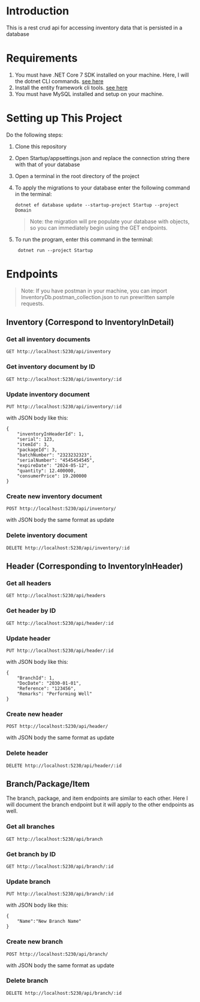 # Introduction
This is a rest crud api for accessing inventory data that is persisted in a database

# Requirements
1. You must have .NET Core 7 SDK installed on your machine. Here, I will the dotnet CLI commands. [see here](https://dotnet.microsoft.com/en-us/download/dotnet/7.0)
2. Install the entity framework cli tools. [see here](https://learn.microsoft.com/en-us/ef/core/cli/dotnet#installing-the-tools) 
3. You must have MySQL installed and setup on your machine. 

# Setting up This Project
Do the following steps:
1. Clone this repository
2. Open Startup/appsettings.json and replace the connection string there with that of your database
3. Open a terminal in the root directory of the project
4. To apply the migrations to your database enter the following command in the terminal:

       dotnet ef database update --startup-project Startup --project Domain
    > Note: the migration will pre populate your database with objects, so you can immediately begin using the GET endpoints.

5. To run the program, enter this command in the terminal:

        dotnet run --project Startup

# Endpoints

> Note: If you have postman in your machine, you can import InventoryDb.postman_collection.json to run prewritten sample requests.

## Inventory (Correspond to InventoryInDetail)
### Get all inventory documents
    GET http://localhost:5230/api/inventory
### Get inventory document by ID
    GET http://localhost:5230/api/inventory/:id
### Update inventory document
    PUT http://localhost:5230/api/inventory/:id

with JSON body like this:
```
{
    "inventoryInHeaderId": 1,
    "serial": 123,
    "itemId": 3,
    "packageId": 3,
    "batchNumber": "2323232323",
    "serialNumber": "4545454545",
    "expireDate": "2024-05-12",
    "quantity": 12.400000,
    "consumerPrice": 19.200000
}
```
### Create new inventory document
    POST http://localhost:5230/api/inventory/

with JSON body the same format as update

### Delete inventory document
    DELETE http://localhost:5230/api/inventory/:id

## Header (Corresponding to InventoryInHeader)
### Get all headers
    GET http://localhost:5230/api/headers
### Get header by ID
    GET http://localhost:5230/api/header/:id
### Update header
    PUT http://localhost:5230/api/header/:id

with JSON body like this:
```
{
    "BranchId": 1,
    "DocDate": "2030-01-01",
    "Reference": "123456",
    "Remarks": "Performing Well"
}
```
### Create new header
    POST http://localhost:5230/api/header/

with JSON body the same format as update

### Delete header
    DELETE http://localhost:5230/api/header/:id

## Branch/Package/Item
The branch, package, and item endpoints are similar to each other. Here I will document the branch endpoint but it will apply to the other endpoints as well.

### Get all branches
    GET http://localhost:5230/api/branch

### Get branch by ID
    GET http://localhost:5230/api/branch/:id

### Update branch
    PUT http://localhost:5230/api/branch/:id

with JSON body like this:
```
{
    "Name":"New Branch Name"
}
```
### Create new branch
    POST http://localhost:5230/api/branch/

with JSON body the same format as update
### Delete branch
    DELETE http://localhost:5230/api/branch/:id